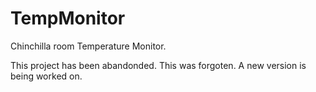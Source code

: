 # TempMonitor
Chinchilla room Temperature Monitor.

This project has been abandonded.  This was forgoten.  A new version is being worked on.
